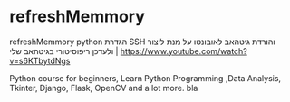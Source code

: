 # refreshMemmory
refreshMemmory python
הגדרת SSH  והורדת גיטהאב לאובונטו על מנת ליצור ולעדכן ריפוסיטורי בגיטהאב שלי | https://www.youtube.com/watch?v=s6KTbytdNgs
</br>

 Python course for beginners, Learn Python Programming ,Data Analysis, Tkinter, Django, Flask, OpenCV and a lot more. 
bla
